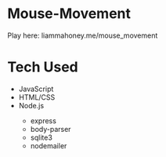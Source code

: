 # Mouse-Movement

Play here: liammahoney.me/mouse_movement

# Tech Used
<ul>
  <li>JavaScript</li>
  <li>HTML/CSS</li>
  <li>Node.js</li>
  <ul>
    <li>express</li>
    <li>body-parser</li>
    <li>sqlite3</li>
    <li>nodemailer</li></ul>
  </ul>
  

        

